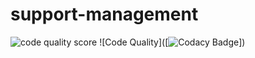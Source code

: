 # support-management
![code quality score](https://www.code-inspector.com/project/28112/score/svg)
![Code Quality]([![Codacy Badge](https://app.codacy.com/project/badge/Grade/f089b177c2544d66bef0a640256646ee)])
